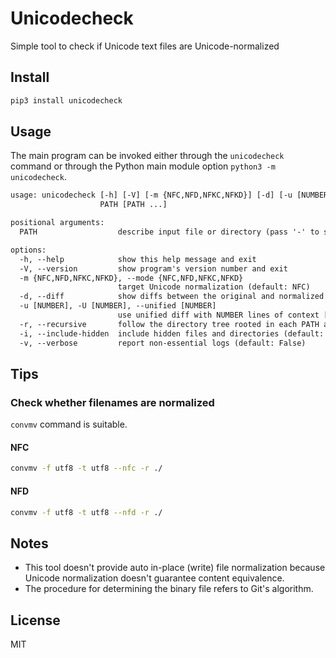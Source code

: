 # Unicodecheck

Simple tool to check if Unicode text files are Unicode-normalized

## Install

```sh
pip3 install unicodecheck
```

## Usage

The main program can be invoked either through the `unicodecheck` command or through the Python main module option `python3 -m unicodecheck`.

```txt
usage: unicodecheck [-h] [-V] [-m {NFC,NFD,NFKC,NFKD}] [-d] [-u [NUMBER]] [-r] [-i] [-v]
                    PATH [PATH ...]

positional arguments:
  PATH                  describe input file or directory (pass '-' to specify stdin)

options:
  -h, --help            show this help message and exit
  -V, --version         show program's version number and exit
  -m {NFC,NFD,NFKC,NFKD}, --mode {NFC,NFD,NFKC,NFKD}
                        target Unicode normalization (default: NFC)
  -d, --diff            show diffs between the original and normalized (default: False)
  -u [NUMBER], -U [NUMBER], --unified [NUMBER]
                        use unified diff with NUMBER lines of context [NUMBER=3] (default: False)
  -r, --recursive       follow the directory tree rooted in each PATH argument (default: False)
  -i, --include-hidden  include hidden files and directories (default: False)
  -v, --verbose         report non-essential logs (default: False)
```

## Tips

### Check whether filenames are normalized

`convmv` command is suitable.

#### NFC

```sh
convmv -f utf8 -t utf8 --nfc -r ./
```

#### NFD

```sh
convmv -f utf8 -t utf8 --nfd -r ./
```

## Notes

- This tool doesn't provide auto in-place (write) file normalization because Unicode normalization doesn't guarantee content equivalence.
- The procedure for determining the binary file refers to Git's algorithm.

## License

MIT
